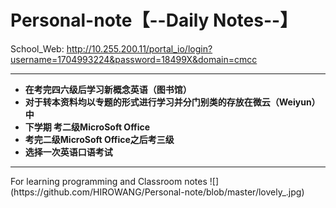 # Personal-note【--Daily Notes--】

School_Web: http://10.255.200.11/portal_io/login?username=1704993224&password=18499X&domain=cmcc


<hr/>


* **在考完四六级后学习新概念英语（图书馆）**
* **对于转本资料均以专题的形式进行学习并分门别类的存放在微云（Weiyun）中**
* **下学期 考二级MicroSoft Office**
* **考完二级MicroSoft Office之后考三级**
* **选择一次英语口语考试**


<hr/>
For learning programming and Classroom notes 
![](https://github.com/HIROWANG/Personal-note/blob/master/lovely_.jpg)
